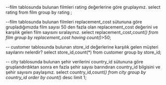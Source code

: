 --film tablosunda bulunan filmleri rating değerlerine göre gruplayınız.
select rating from film 
group by rating ;


--film tablosunda bulunan filmleri replacement_cost sütununa göre grupladığımızda film sayısı 50 den fazla olan replacement_cost değerini ve karşılık gelen film sayısını sıralayınız.
select replacement_cost,count(*) from film
group by replacement_cost
having count(*)>50;

-- customer tablosunda bulunan store_id değerlerine karşılık gelen müşteri sayılarını nelerdir?
select store_id,count(*)  from customer
group by store_id;

-- city tablosunda bulunan şehir verilerini country_id sütununa göre gruplandırdıktan sonra en fazla şehir sayısı barındıran country_id bilgisini ve şehir sayısını paylaşınız.
select country_id,count(*) from city
group by country_id
order by count(*) desc
limit 1;